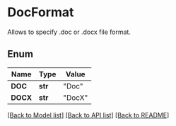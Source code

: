 # DocFormat
Allows to specify .doc or .docx file format.

## Enum
Name | Type | Value
------------ | ------------- | -------------
**DOC** | **str** | "Doc"
**DOCX** | **str** | "DocX"


[[Back to Model list]](../README.md#documentation-for-models) [[Back to API list]](../README.md#documentation-for-api-endpoints) [[Back to README]](../README.md)


